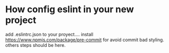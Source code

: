 How config eslint in your new project
=====

add .eslintrc.json to your proyect....
install https://www.npmjs.com/package/pre-commit for avoid commit bad styling.
others steps should be here.